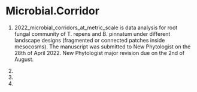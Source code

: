 # Microbial.Corridor
1. 2022_microbial_corridors_at_metric_scale is data analysis for root fungal community of T. repens and B. pinnatum under different landscape designs (fragmented or connected patches inside mesocosms). The manuscript was submitted to New Phytologist on the 28th of April 2022.
New Phytologist major revision due on the 2nd of August.

3.
4.
5.
